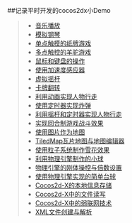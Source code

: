 ##记录平时开发的cocos2dx小Demo  
>* [音乐播放](https://github.com/XINCGer/Cocos2d-X_Tools/tree/master/Cocos2d-x_Demo/PlayMusic)  
>* [模拟钢琴](https://github.com/XINCGer/Cocos2d-X_Tools/tree/master/Cocos2d-x_Demo/SimulatedPiano)  
>* [单点触摸的纸牌游戏](https://github.com/XINCGer/Cocos2d-X_Tools/tree/master/Cocos2d-x_Demo/TouchOneByOne)  
>* [多点触控的羊驼游戏](https://github.com/XINCGer/Cocos2d-X_Tools/tree/master/Cocos2d-x_Demo/TouchAllAtOnce)
>* [鼠标和键盘的操作](https://github.com/XINCGer/Cocos2d-X_Tools/tree/master/Cocos2d-x_Demo/MouseAndKeyboard)  
>* [使用加速度感应器](https://github.com/XINCGer/Cocos2d-X_Tools/tree/master/Cocos2d-x_Demo/AccelerationSensor)  
>* [虚拟摇杆](https://github.com/XINCGer/Cocos2d-X_Tools/tree/master/Cocos2d-x_Demo/VirtualJoystick)  
>* [卡牌翻转](https://github.com/XINCGer/Cocos2d-X_Tools/tree/master/Cocos2d-x_Demo/RotateCard)
>* [利用动画实现人物行走](https://github.com/XINCGer/Cocos2d-X_Tools/tree/master/Cocos2d-x_Demo/SpriteWalkAnimation)  
>* [使用定时器实现炸弹](https://github.com/XINCGer/Cocos2d-X_Tools/tree/master/Cocos2d-x_Demo/BombBySchedule)  
>* [利用摇杆和定时器实现人物行走](https://github.com/XINCGer/Cocos2d-X_Tools/tree/master/Cocos2d-x_Demo/SpriteWalkByVirtualJoystick)  
>* [实现回合制游戏战斗效果](https://github.com/XINCGer/Cocos2d-X_Tools/tree/master/Cocos2d-x_Demo/TurnBasedFight)  
>* [使用图片作为地图](https://github.com/XINCGer/Cocos2d-X_Tools/tree/master/Cocos2d-x_Demo/MapByPicture)  
>* [TiledMap瓦片地图与地图编辑器](https://github.com/XINCGer/Cocos2d-X_Tools/tree/master/Cocos2d-x_Demo/UsingTiledMap)  
>* [使用粒子系统制作雪花效果](https://github.com/XINCGer/Cocos2d-X_Tools/tree/master/Cocos2d-x_Demo/SnowByParticleSystem)  
>* [利用物理引擎制作的小球](https://github.com/XINCGer/Cocos2d-X_Tools/tree/master/Cocos2d-x_Demo/BallByPhysics)  
>* [物理引擎的刚体操控与倍数设置](https://github.com/XINCGer/Cocos2d-X_Tools/tree/master/Cocos2d-x_Demo/AdvBallByPhysics)  
>* [使用物理引擎实现的简单台球](https://github.com/XINCGer/Cocos2d-X_Tools/tree/master/Cocos2d-x_Demo/Billiards)  
>* [Cocos2d-X的本地信息存储](https://github.com/XINCGer/Cocos2d-X_Tools/tree/master/Cocos2d-x_Demo/LocalDataSave)  
>* [Cocos2d-X中的文件读写](https://github.com/XINCGer/Cocos2d-X_Tools/tree/master/Cocos2d-x_Demo/FileSystemInCocos2dx)  
>* [Cocos2d-X中的弱联网技术](https://github.com/XINCGer/Cocos2d-X_Tools/tree/master/Cocos2d-x_Demo/WeakNetworking)  
>* [XML文件创建与解析](https://github.com/XINCGer/Cocos2d-X_Tools/tree/master/Cocos2d-x_Demo/XmlAnalyze)

